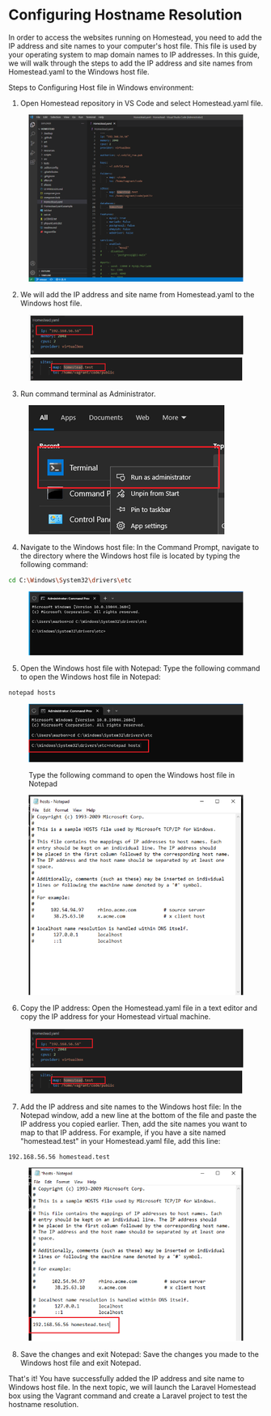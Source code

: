 # Configuring Hostname Resolution

In order to access the websites running on Homestead, you need to add the IP address and site names to your computer's host file. This file is used by your operating system to map domain names to IP addresses. In this guide, we will walk through the steps to add the IP address and site names from Homestead.yaml to the Windows host file.

Steps to Configuring Host file in Windows environment:

1. Open Homestead repository in VS Code and select Homestead.yaml file.

<figure><img src="../.gitbook/assets/image (22).png" alt=""><figcaption></figcaption></figure>

2. We will add the IP address and site name from Homestead.yaml to the Windows host file.

<figure><img src="../.gitbook/assets/image (9) (3).png" alt=""><figcaption></figcaption></figure>

3. Run command terminal as Administrator.

<figure><img src="../.gitbook/assets/image (13).png" alt=""><figcaption></figcaption></figure>

4. Navigate to the Windows host file: In the Command Prompt, navigate to the directory where the Windows host file is located by typing the following command:

```bash
cd C:\Windows\System32\drivers\etc
```

<figure><img src="../.gitbook/assets/image (1).png" alt=""><figcaption></figcaption></figure>

5. Open the Windows host file with Notepad: Type the following command to open the Windows host file in Notepad:

```powershell
notepad hosts
```

<figure><img src="../.gitbook/assets/image (4).png" alt=""><figcaption><p>Type the following command to open the Windows host file in Notepad</p></figcaption></figure>

<figure><img src="../.gitbook/assets/image (23).png" alt=""><figcaption></figcaption></figure>

6. Copy the IP address: Open the Homestead.yaml file in a text editor and copy the IP address for your Homestead virtual machine.

<figure><img src="../.gitbook/assets/image (36).png" alt=""><figcaption></figcaption></figure>

7. Add the IP address and site names to the Windows host file: In the Notepad window, add a new line at the bottom of the file and paste the IP address you copied earlier. Then, add the site names you want to map to that IP address. For example, if you have a site named "homestead.test" in your Homestead.yaml file, add this line:

```
192.168.56.56 homestead.test
```

<figure><img src="../.gitbook/assets/image (2).png" alt=""><figcaption></figcaption></figure>

8. Save the changes and exit Notepad: Save the changes you made to the Windows host file and exit Notepad.

That's it! You have successfully added the IP address and site name to Windows host file. In the next topic, we will launch the Laravel Homestead box using the Vagrant command and create a Laravel project to test the hostname resolution.
